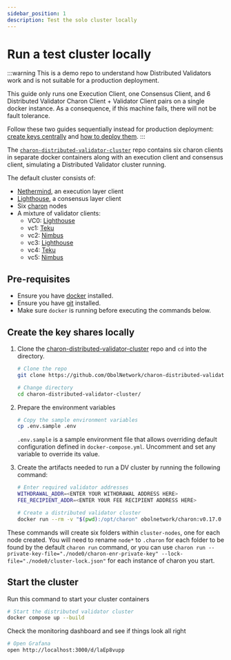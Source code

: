 ```yaml
---
sidebar_position: 1
description: Test the solo cluster locally
---
```


# Run a test cluster locally
:::warning
This is a demo repo to understand how Distributed Validators work and is not suitable for a production deployment.

This guide only runs one Execution Client, one Consensus Client, and 6 Distributed Validator Charon Client + Validator Client pairs on a single docker instance. As a consequence, if this machine fails, there will not be fault tolerance.

Follow these two guides sequentially instead for production deployment: [create keys centrally](./create-keys.md) and [how to deploy them](./deploy.md). 
:::

The [`charon-distributed-validator-cluster`](https://github.com/ObolNetwork/charon-distributed-validator-cluster) repo contains six charon clients in separate docker containers along with an execution client and consensus client, simulating a Distributed Validator cluster running.

The default cluster consists of:
- [Nethermind](https://github.com/NethermindEth/nethermind), an execution layer client
- [Lighthouse](https://github.com/sigp/lighthouse), a consensus layer client
- Six [charon](https://github.com/ObolNetwork/charon) nodes
- A mixture of validator clients:
   - VC0: [Lighthouse](https://github.com/sigp/lighthouse)
   - vc1: [Teku](https://github.com/ConsenSys/teku)
   - vc2: [Nimbus](https://github.com/status-im/nimbus-eth2)
   - vc3: [Lighthouse](https://github.com/sigp/lighthouse)
   - vc4: [Teku](https://github.com/ConsenSys/teku)
   - vc5: [Nimbus](https://github.com/status-im/nimbus-eth2)

## Pre-requisites

- Ensure you have [docker](https://docs.docker.com/engine/install/) installed.
- Ensure you have [git](https://git-scm.com/downloads) installed. 
- Make sure `docker` is running before executing the commands below.

## Create the key shares locally

1. Clone the [charon-distributed-validator-cluster](https://github.com/ObolNetwork/charon-distributed-validator-cluster) repo and `cd` into the directory.

   ```sh
   # Clone the repo
   git clone https://github.com/ObolNetwork/charon-distributed-validator-cluster.git

   # Change directory
   cd charon-distributed-validator-cluster/
   ```

2. Prepare the environment variables

   ```sh
   # Copy the sample environment variables
   cp .env.sample .env
   ```
   `.env.sample` is a sample environment file that allows overriding default configuration defined in `docker-compose.yml`. Uncomment and set any variable to override its value.

3. Create the artifacts needed to run a DV cluster by running the following command:

   ```sh
   # Enter required validator addresses
   WITHDRAWAL_ADDR=<ENTER YOUR WITHDRAWAL ADDRESS HERE>
   FEE_RECIPIENT_ADDR=<ENTER YOUR FEE RECIPIENT ADDRESS HERE>

   # Create a distributed validator cluster
   docker run --rm -v "$(pwd):/opt/charon" obolnetwork/charon:v0.17.0 create cluster --name="mycluster" --cluster-dir=".charon/cluster/" --withdrawal-addresses="${WITHDRAWAL_ADDR}" --fee-recipient-addresses="${FEE_RECIPIENT_ADDR}" --nodes 6 --network goerli --num-validators=1
   ```

These commands will create six folders within `cluster-nodes`, one for each node created. You will need to rename `node*` to `.charon` for each folder to be found by the default `charon run` command, or you can use `charon run --private-key-file="./node0/charon-enr-private-key" --lock-file="./node0/cluster-lock.json"` for each instance of charon you start.

## Start the cluster

Run this command to start your cluster containers

```sh
# Start the distributed validator cluster
docker compose up --build
```
Check the monitoring dashboard and see if things look all right

```sh
# Open Grafana
open http://localhost:3000/d/laEp8vupp
```